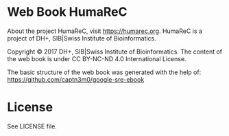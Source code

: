 Web Book HumaReC
=========== 

About the project HumaReC, visit https://humarec.org.
HumaReC is a project of DH+, SIB|Swiss Institute of Bioinformatics. 

Copyright © 2017 DH+, SIB|Swiss Institute of Bioinformatics.
The content of the web book is under CC BY-NC-ND 4.0 International License.


The basic structure of the web book was generated with the help of: https://github.com/captn3m0/google-sre-ebook


License
=========== 
See LICENSE file.



